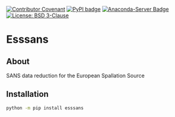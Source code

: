 [![Contributor Covenant](https://img.shields.io/badge/Contributor%20Covenant-2.1-4baaaa.svg)](CODE_OF_CONDUCT.md)
[![PyPI badge](http://img.shields.io/pypi/v/esssans.svg)](https://pypi.python.org/pypi/esssans)
[![Anaconda-Server Badge](https://anaconda.org/scipp/esssans/badges/version.svg)](https://anaconda.org/scipp/esssans)
[![License: BSD 3-Clause](https://img.shields.io/badge/License-BSD%203--Clause-blue.svg)](LICENSE)

# Esssans

## About

SANS data reduction for the European Spallation Source

## Installation

```sh
python -m pip install esssans
```
